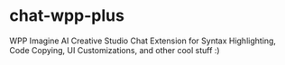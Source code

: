 # chat-wpp-plus
WPP Imagine AI Creative Studio Chat Extension for Syntax Highlighting, Code Copying, UI Customizations, and other cool stuff :)
